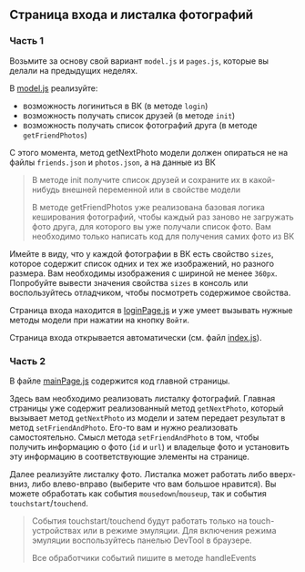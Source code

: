 ## Страница входа и листалка фотографий

### Часть 1

Возьмите за основу свой вариант `model.js` и `pages.js`, которые вы делали на предыдущих неделях.

В [model.js](model.js) реализуйте:
- возможность логиниться в ВК (в методе `login`)
- возможность получать список друзей (в методе `init`)
- возможность получать список фотографий друга (в методе `getFriendPhotos`)

С этого момента, метод getNextPhoto модели должен опираться не на файлы `friends.json` и `photos.json`, а на данные из ВК

> В методе init получите список друзей и сохраните их в какой-нибудь внешней переменной или в свойстве модели
> 
> В методе getFriendPhotos уже реализована базовая логика кеширования фотографий, чтобы каждый раз заново не загружать фото друга, для которого вы уже получали список фото. Вам необходимо только написать код для получения самих фото из ВК

Имейте в виду, что у каждой фотографии в ВК есть свойство `sizes`, которое содержит список одних и тех же изображений, но разного размера.
Вам необходимы изображения с шириной не менее `360px`.
Попробуйте вывести значения свойства `sizes` в консоль или воспользуйтесь отладчиком, чтобы посмотреть содержимое свойства.

Страница входа находится в [loginPage.js](loginPage.js) и уже умеет вызывать нужные методы модели при нажатии на кнопку `Войти`.

Страница входа открывается автоматически (см. файл [index.js](index.js)).

### Часть 2

В файле [mainPage.js](mainPage.js) содержится код главной страницы.

Здесь вам необходимо реализовать листалку фотографий.
Главная страницы уже содержит реализованный метод `getNextPhoto`, который вызывает метод `getNextPhoto` из модели и затем передает результат в метод `setFriendAndPhoto`.
Его-то вам и нужно реализовать самостоятельно.
Смысл метода `setFriendAndPhoto` в том, чтобы получить информацию о фото (`id` и `url`) и владельце фото и установить эту информацию в соответствующие элементы на странице.

Далее реализуйте листалку фото.
Листалка может работать либо вверх-вниз, либо влево-вправо (выберите что вам большое нравится).
Вы можете обработать как события `mousedown`/`mouseup`, так и события `touchstart`/`touchend`.

> События touchstart/touchend будут работать только на touch-устройствах или в режиме эмуляции. Для включения режима эмуляции воспользуйтесь панелью DevTool в браузере.
> 
> Все обработчики событий пишите в методе handleEvents

